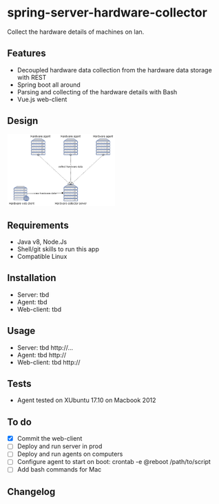 # spring-server-hardware-collector
Collect the hardware details of machines on lan.

Features
----------------------------------
- Decoupled hardware data collection from the hardware data storage with REST 
- Spring boot all around
- Parsing and collecting of the hardware details with Bash 
- Vue.js web-client

Design
----------------------------------
<img width="250" alt="1st page" src="sshc-diagram.png">


Requirements
----------------------------------
- Java v8, Node.Js
- Shell/git skills to run this app
- Compatible Linux 


Installation
----------------------------------
- Server: tbd
- Agent: tbd
- Web-client: tbd


Usage
----------------------------------
- Server: tbd http://...
- Agent: tbd http://
- Web-client: tbd http://


Tests
----------------------------------
- Agent tested on XUbuntu 17.10 on Macbook 2012


To do 
----------------------------------
- [x] Commit the web-client
- [ ] Deploy and run server in prod
- [ ] Deploy and run agents on computers
- [ ] Configure agent to start on boot: crontab -e @reboot /path/to/script
- [ ] Add bash commands for Mac

Changelog
-----------------------------------

